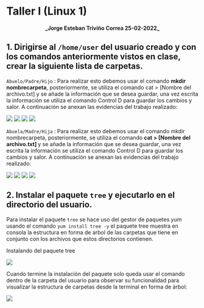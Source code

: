 # Taller I (Linux 1)


<p align="center">
<b>_Jorge Esteban Triviño Correa 25-02-2022_</b>
</p>

## 1. Dirigirse al `/home/user` del usuario creado y con los comandos anteriormente vistos en clase, crear la siguiente lista de carpetas.

`Abuelo/Padre/Hijo` : Para realizar esto debemos usar el comando <strong>mkdir nombrecarpeta</strong>, posteriormente, se utiliza el comando cat > [Nombre del archivo.txt] y se añade la información que se desea guardar, una vez escrita la información se utiliza el comando Control D para guardar los cambios y salor. A continuación se anexan las evidencias del trabajo realizado: 

<img src="./Resources/1.png"/>
<img src="./Resources/2.png"/>
<img src="./Resources/3.png"/>
<img src="./Resources/4.png"/>

`Abuela/Madre/Hija` :  Para realizar esto debemos usar el comando <bstrong>mkdir nombrecarpeta</bstrong>, posteriormente, se utiliza el comando <strong> cat > [Nombre del archivo.txt] </strong> y se añade la información que se desea guardar, una vez escrita la información se utiliza el comando Control D para guardar los cambios y salor. A continuación se anexan las evidencias del trabajo realizado: 

<img src="./Resources/5.png"/>
<img src="./Resources/6.png"/>
<img src="./Resources/7.png"/>
<img src="./Resources/8.png"/>

## 2. Instalar el paquete `tree` y ejecutarlo en el directorio del usuario.

Para instalar el paquete `tree` se hace uso del gestor de paquetes _yum_ usando el comando `yum install tree -y` el paquete tree muestra en consola la estructura en forma de arbol de las carpetas que tiene en conjunto con los archivos que estos directorios contienen.

Instalando del paquete tree

<img src="./Resources/9.png"/>


Cuando termine la instalación del paquete solo queda usar el comando dentro de la carpeta del usuario para observar su funcionalidad para visualizar la estructura de carpetas desde la terminal en forma de árbol:

<img src="./Resources/10.png"/>